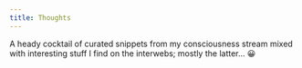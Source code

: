 ```yaml
---
title: Thoughts
---
```


A heady cocktail of curated snippets from my consciousness stream mixed with interesting stuff I find on the interwebs;
mostly the latter... 😀
